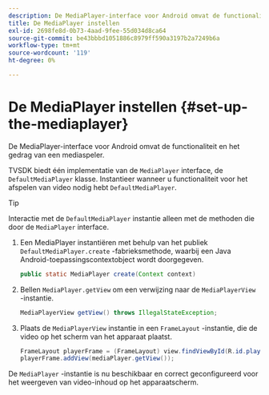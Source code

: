 ```yaml
---
description: De MediaPlayer-interface voor Android omvat de functionaliteit en het gedrag van een mediaspeler.
title: De MediaPlayer instellen
exl-id: 2698fe8d-0b73-4aad-9fee-55d034d8ca64
source-git-commit: be43bbbd1051886c8979ff590a3197b2a7249b6a
workflow-type: tm+mt
source-wordcount: '119'
ht-degree: 0%

---
```


# De MediaPlayer instellen {#set-up-the-mediaplayer}

De MediaPlayer-interface voor Android omvat de functionaliteit en het gedrag van een mediaspeler.

TVSDK biedt één implementatie van de `MediaPlayer` interface, de `DefaultMediaPlayer` klasse. Instantieer wanneer u functionaliteit voor het afspelen van video nodig hebt `DefaultMediaPlayer`.

>[!TIP]
>
>Interactie met de `DefaultMediaPlayer` instantie alleen met de methoden die door de `MediaPlayer` interface.

1. Een MediaPlayer instantiëren met behulp van het publiek `DefaultMediaPlayer.create` -fabrieksmethode, waarbij een Java Android-toepassingscontextobject wordt doorgegeven.

   ```java
   public static MediaPlayer create(Context context) 
   ```

1. Bellen `MediaPlayer.getView` om een verwijzing naar de `MediaPlayerView` -instantie.

   ```java
   MediaPlayerView getView() throws IllegalStateException; 
   ```

1. Plaats de `MediaPlayerView` instantie in een `FrameLayout` -instantie, die de video op het scherm van het apparaat plaatst.

   ```java
   FrameLayout playerFrame = (FrameLayout) view.findViewById(R.id.playerFrame); 
   playerFrame.addView(mediaPlayer.getView()); 
   ```

De `MediaPlayer` -instantie is nu beschikbaar en correct geconfigureerd voor het weergeven van video-inhoud op het apparaatscherm.

